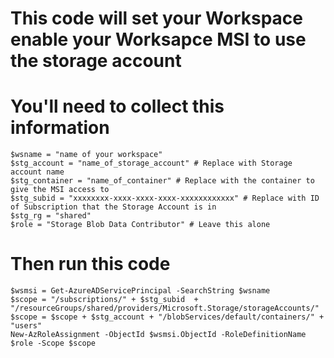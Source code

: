 # This code will set your Workspace enable your Worksapce MSI to use the storage account

# You'll need to collect this information

```
$wsname = "name of your workspace"
$stg_account = "name_of_storage_account" # Replace with Storage account name
$stg_container = "name_of_container" # Replace with the container to give the MSI access to
$stg_subid = "xxxxxxxx-xxxx-xxxx-xxxx-xxxxxxxxxxxx" # Replace with ID of Subscription that the Storage Account is in
$stg_rg = "shared"
$role = "Storage Blob Data Contributor" # Leave this alone
```

# Then run this code

```
$wsmsi = Get-AzureADServicePrincipal -SearchString $wsname
$scope = "/subscriptions/" + $stg_subid  + "/resourceGroups/shared/providers/Microsoft.Storage/storageAccounts/"
$scope = $scope + $stg_account + "/blobServices/default/containers/" + "users"
New-AzRoleAssignment -ObjectId $wsmsi.ObjectId -RoleDefinitionName $role -Scope $scope 
```
